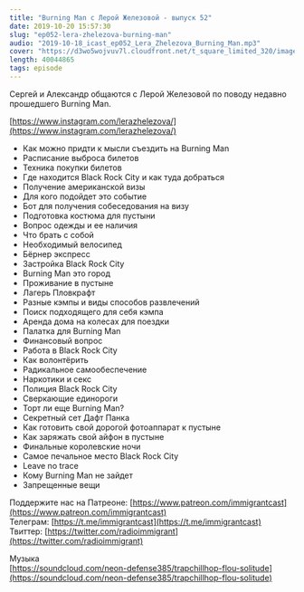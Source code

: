 ```yaml
---
title: "Burning Man с Лерой Железовой - выпуск 52"
date: 2019-10-20 15:57:30
slug: "ep052-lera-zhelezova-burning-man"
audio: "2019-10-18_icast_ep052_Lera_Zhelezova_Burning_Man.mp3"
cover: "https://d3wo5wojvuv7l.cloudfront.net/t_square_limited_320/images.spreaker.com/original/bde105333a348b092af467576698ed02.jpg"
length: 40044865
tags: episode
---
```

Сергей и Александр общаются с Лерой Железовой по поводу недавно прошедшего Burning Man.
  
[https://www.instagram.com/lerazhelezova/](https://www.instagram.com/lerazhelezova/)  
  
* Как можно придти к мысли съездить на Burning Man  
* Расписание выброса билетов  
* Техника покупки билетов  
* Где находится Black Rock City и как туда добраться  
* Получение американской визы  
* Для кого подойдет это событие  
* Бот для получения собеседования на визу  
* Подготовка костюма для пустыни  
* Вопрос одежды и ее наличия  
* Что брать с собой  
* Необходимый велосипед  
* Бёрнер экспресс  
* Застройка Black Rock City  
* Burning Man это город  
* Проживание в пустыне  
* Лагерь Пловкрафт  
* Разные кэмпы и виды способов развлечений  
* Поиск подходящего для себя кэмпа  
* Аренда дома на колесах для поездки  
* Палатка для Burning Man  
* Финансовый вопрос  
* Работа в Black Rock City  
* Как волонтёрить  
* Радикальное самообеспечение  
* Наркотики и секс  
* Полиция Black Rock City  
* Сверкающие единороги  
* Торт ли еще Burning Man?  
* Секретный сет Дафт Панка  
* Как готовить свой дорогой фотоаппарат к пустыне  
* Как заряжать свой айфон в пустыне  
* Финальные королевские ночи  
* Самое печальное место Black Rock City  
* Leave no trace  
* Кому Burning Man не зайдет  
* Запрещенные вещи  
  
Поддержите нас на Патреоне: [https://www.patreon.com/immigrantcast](https://www.patreon.com/immigrantcast)  
Телеграм: [https://t.me/immigrantcast](https://t.me/immigrantcast)  
Твиттер: [https://twitter.com/radioimmigrant](https://twitter.com/radioimmigrant)  
  
Музыка  
[https://soundcloud.com/neon-defense385/trapchillhop-flou-solitude](https://soundcloud.com/neon-defense385/trapchillhop-flou-solitude)
